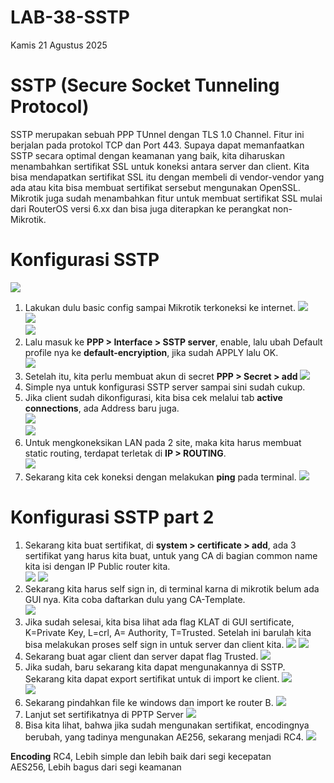 # LAB-38-SSTP
Kamis 21 Agustus 2025  

# SSTP (Secure Socket Tunneling Protocol)  
  SSTP merupakan sebuah PPP TUnnel dengan TLS 1.0 Channel. Fitur ini berjalan pada protokol TCP dan Port 443. Supaya dapat memanfaatkan SSTP secara optimal dengan keamanan yang baik, kita diharuskan menambahkan sertifikat SSL untuk koneksi antara server dan client. Kita bisa mendapatkan sertifikat SSL itu dengan membeli di vendor-vendor yang ada atau kita bisa membuat sertifikat sersebut mengunakan OpenSSL. Mikrotik juga sudah menambahkan fitur untuk membuat sertifikat SSL mulai dari RouterOS versi 6.xx dan bisa juga diterapkan ke perangkat non-Mikrotik.  
  
# Konfigurasi SSTP
  ![](IMAGES/scrn.png)    
  1. Lakukan dulu basic config sampai Mikrotik terkoneksi ke internet.
  ![](IMAGES/addrs.png)  
  ![](IMAGES/svr.png)  
  ![](IMAGES/msq.png)  
  2. Lalu masuk ke **PPP > Interface > SSTP server**, enable, lalu ubah Default profile nya ke **default-encryiption**, jika sudah APPLY lalu OK.  
  ![](IMAGES/sstp.png)  
  3. Setelah itu, kita perlu membuat akun di secret **PPP > Secret > add**
  ![](IMAGES/user.png)  
  4. Simple nya untuk konfigurasi SSTP server sampai sini sudah cukup.  
  5. Jika client sudah dikonfigurasi, kita bisa cek melalui tab **active connections**, ada Address baru juga.  
  ![](IMAGES/zxcv.png)  
  ![](IMAGES/nwintfc.png)  
  6. Untuk mengkoneksikan LAN pada 2 site, maka kita harus membuat static routing, terdapat terletak di **IP > ROUTING**.  
  ![](IMAGES/route.png)  
  7. Sekarang kita cek koneksi dengan melakukan **ping** pada terminal.
![](IMAGES/pings.png)  

# Konfigurasi SSTP part 2
  1. Sekarang kita buat sertifikat, di **system > certificate > add**, ada 3 sertifikat yang harus kita buat, untuk yang CA di bagian common name kita isi dengan IP Public router kita.  
  ![](IMAGES/serti.png)
  ![](IMAGES/temlate.png)  
  3. Sekarang kita harus self sign in, di terminal karna di mikrotik belum ada GUI nya. Kita coba daftarkan dulu yang CA-Template.  
  ![](IMAGES/CA.png)  
  4. Jika sudah selesai, kita bisa lihat ada flag KLAT di GUI sertificate, K=Private Key, L=crl, A= Authority, T=Trusted. Setelah ini barulah kita bisa melakukan proses self sign in untuk server dan client kita.
  ![](IMAGES/KLAT.png)
  ![](IMAGES/serverdoneclientdone.png)  
  6. Sekarang buat agar client dan server dapat flag Trusted.
  ![](IMAGES/terpercaya.png)  
  7. Jika sudah, baru sekarang kita dapat mengunakannya di SSTP. Sekarang kita dapat export sertifikat untuk di import ke client. 
  ![](IMAGES/export.png)  
  ![](IMAGES/win.png)  
  8. Sekarang pindahkan file ke windows dan import ke router B.
  ![](IMAGES/copy.png)
  9. Lanjut set sertifikatnya di PPTP Server
  ![](IMAGES/certsvr.png)
  10. Bisa kita lihat, bahwa jika sudah mengunakan sertifikat, encodingnya berubah, yang tadinya mengunakan AE256, sekarang menjadi RC4.
  ![](IMAGES/rc4.png)  

**Encoding**
RC4, Lebih simple dan lebih baik dari segi kecepatan  
AES256, Lebih bagus dari segi keamanan  
